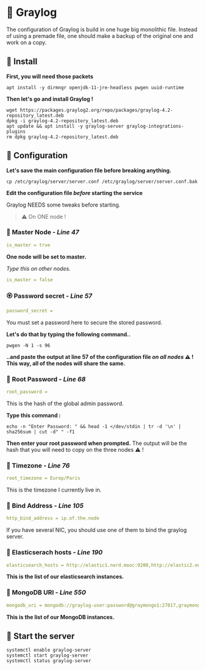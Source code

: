 # 🐌 Graylog

The configuration of Graylog is build in one huge big monolithic file. Instead of using a premade file, one should make a backup of the original one and work on a copy.

## 🌲 Install

**First, you will need those packets**
```shell
apt install -y dirmngr openjdk-11-jre-headless pwgen uuid-runtime
```

**Then let's go and install Graylog !**
```shell
wget https://packages.graylog2.org/repo/packages/graylog-4.2-repository_latest.deb
dpkg -i graylog-4.2-repository_latest.deb
apt update && apt install -y graylog-server graylog-integrations-plugins 
rm dpkg graylog-4.2-repository_latest.deb
```

## 🌵 Configuration

**Let's save the main configuration file before breaking anything.**
```shell
cp /etc/graylog/server/server.conf /etc/graylog/server/server.conf.bak
```

**Edit the configuration file *before* starting the service**

Graylog NEEDS some tweaks before starting.

> ⚠️ On ONE node !

### 🌸 Master Node - *Line 47*
```yml
is_master = true
```
**One node will be set to master.**

*Type this on other nodes.*
```yml
is_master = false
```

### 🏵️ Password secret - *Line 57*
```yml
password_secret = 
```

You must set a password here to secure the stored password. 

**Let's do that by typing the following command..**
```shell
pwgen -N 1 -s 96
```
**..and paste the output at line 57 of the configuration file *on all nodes* ⚠️ ! This way, all of the nodes will share the same.**

### 🌺 Root Password - *Line 68*
```yml
root_password = 
```
This is the hash of the global admin password.

**Type this command :**
```shell
echo -n "Enter Password: " && head -1 </dev/stdin | tr -d '\n' | sha256sum | cut -d" " -f1
```
**Then enter your root password when prompted.** The output will be the hash that you will need to copy on the three nodes ⚠️ !

### 🌻 Timezone - *Line 76*
```yml
root_timezone = Europ/Paris
```
This is the timezone I currently live in.

### 🌼 Bind Address - *Line 105*
```yml
http_bind_address = ip.of.the.node
```
If you have several NIC, you should use one of them to bind the graylog server.

### 🌷 Elasticserach hosts - *Line 190*
```yml
elasticsearch_hosts = http://elastic1.nerd.mooc:9200,http://elastic2.nerd.mooc:9200,http://elastic3.nerd.mooc:9200, 
```
**This is the list of our elasticsearch instances.**

### 🌱 MongoDB URI - *Line 550*
```yml
mongodb_uri = mongodb://graylog-user:password@graymongo1:27017,graymongo2:27017,graymongo3:27017/graylog?replicaSet=rs01
```

**This is the list of our MongoDB instances.**

## 🍞 Start the server
```shell
systemctl enable graylog-server
systemctl start graylog-server
systemctl status graylog-server
```

